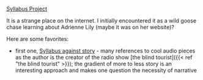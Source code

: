  [Syllabus Project](https://syllabusproject.org/) 

It is a strange place on the internet. I initially encountered it as a wild goose chase learning about Adrienne Lily (maybe it was on her website)? 

Here are some favorites:
* first one, [Syllabus against story](https://syllabusproject.org/syllabus-against-story/) - many references to cool audio pieces as the author is the creator of the radio show [the blind tourist]({{< ref "the blind tourist" >}}); the gradient of more to less story is an interesting approach and makes one question the necessity of narrative


